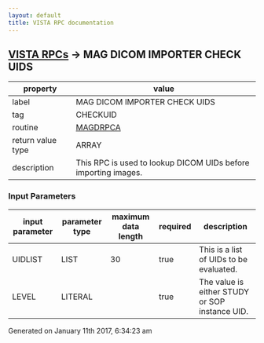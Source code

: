 ```yaml
---
layout: default
title: VISTA RPC documentation
---
```




## [VISTA RPCs](TableOfContent.md) &#8594; MAG DICOM IMPORTER CHECK UIDS 

 property | value 
--- | --- 
 label | MAG DICOM IMPORTER CHECK UIDS
 tag | CHECKUID
 routine | [MAGDRPCA](http://code.osehra.org/dox/Routine_MAGDRPCA_source.html)
 return value type | ARRAY
 description | This RPC is used to lookup DICOM UIDs before importing images.

### Input Parameters

| input parameter | parameter type | maximum data length | required | description | 
| --- | --- | --- | --- | --- | 
| UIDLIST | LIST | 30 | true | This is a list of UIDs to be evaluated. | 
| LEVEL | LITERAL |  | true | The value is either STUDY or SOP instance UID. | 




Generated on January 11th 2017, 6:34:23 am